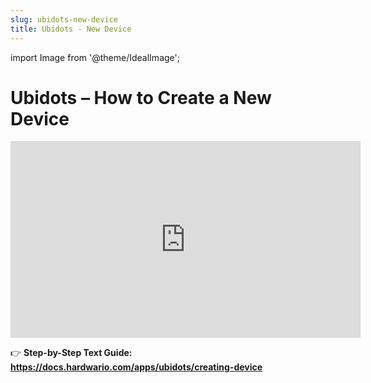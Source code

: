 ```yaml
---
slug: ubidots-new-device
title: Ubidots - New Device
---
```


import Image from '@theme/IdealImage';

# Ubidots – How to Create a New Device

<iframe width="560" height="315"
  src="https://www.youtube.com/embed/1me1lS9fxgI"
  title="Ubidots – How to Create a New Device"
  frameborder="0"
  allow="accelerometer; autoplay; clipboard-write; encrypted-media; gyroscope; picture-in-picture; web-share"
  allowfullscreen>
</iframe>

👉 **Step-by-Step Text Guide: https://docs.hardwario.com/apps/ubidots/creating-device**
